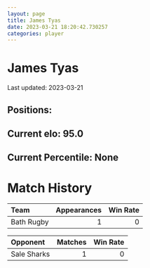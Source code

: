 ```yaml
---  
layout: page  
title: James Tyas  
date: 2023-03-21 18:20:42.730257  
categories: player  
---
```

# James Tyas


Last updated: 2023-03-21
## Positions: 

## Current elo: 95.0

## Current Percentile: None

# Match History


| Team       |   Appearances |   Win Rate |
|:-----------|--------------:|-----------:|
| Bath Rugby |             1 |          0 |

| Opponent    |   Matches |   Win Rate |
|:------------|----------:|-----------:|
| Sale Sharks |         1 |          0 |